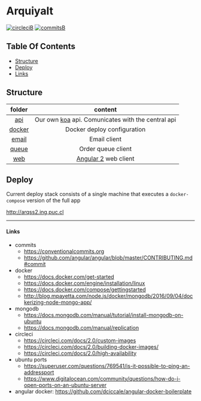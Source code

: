 # Arquiyalt

[![circleciB]][circleciL]
[![commitsB]][commitsL]

## Table Of Contents

- [Structure](#structure)
- [Deploy](#deploy)
- [Links](#links)

## Structure

|folder|content|
|:----:|:-----:|
|[api](api)|Our own [koa](http://koajs.com) api. Comunicates with the central api|
|[docker](docker)|Docker deploy configuration|
|[email](email)|Email client|
|[queue](queue)|Order queue client|
|[web](web)|[Angular 2](https://angular.io) web client|

## Deploy

Current deploy stack consists of a single machine that executes a `docker-compose` version of the full app

http://arqss2.ing.puc.cl

***

#### Links

- commits
  - https://conventionalcommits.org
  - https://github.com/angular/angular/blob/master/CONTRIBUTING.md#commit
- docker
  - https://docs.docker.com/get-started
  - https://docs.docker.com/engine/installation/linux
  - https://docs.docker.com/compose/gettingstarted
  - http://blog.mpayetta.com/node.js/docker/mongodb/2016/09/04/dockerizing-node-mongo-app/
- mongodb
  - https://docs.mongodb.com/manual/tutorial/install-mongodb-on-ubuntu
  - https://docs.mongodb.com/manual/replication
- circleci
  - https://circleci.com/docs/2.0/custom-images
  - https://circleci.com/docs/2.0/building-docker-images/
  - https://circleci.com/docs/2.0/high-availability
- ubuntu ports
  - https://superuser.com/questions/769541/is-it-possible-to-ping-an-addressport
  - https://www.digitalocean.com/community/questions/how-do-i-open-ports-on-an-ubuntu-server
- angular docker: https://github.com/dciccale/angular-docker-boilerplate

<!-- Badges -->
[circleciL]:https://circleci.com/gh/negebauer/IIC2173-Arqui
[circleciB]:https://circleci.com/gh/negebauer/IIC2173-Arqui.svg?style=svg&circle-token=3634a4c1bb42fd24fb638af8b3d05a1f114789f6

[commitsL]:https://conventionalcommits.org
[commitsB]:https://img.shields.io/badge/commits-conventional-brightgreen.svg
